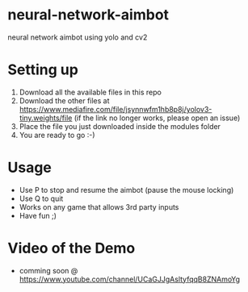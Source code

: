 # neural-network-aimbot
neural network aimbot using yolo and cv2

# Setting up
1) Download all the available files in this repo
2) Download the other files at https://www.mediafire.com/file/jsynnwfm1hb8p8j/yolov3-tiny.weights/file
(if the link no longer works, please open an issue)
3) Place the file you just downloaded inside the modules folder
4) You are ready to go :-)

# Usage
- Use P to stop and resume the aimbot (pause the mouse locking)
- Use Q to quit
- Works on any game that allows 3rd party inputs
- Have fun ;)

# Video of the Demo
- comming soon @ https://www.youtube.com/channel/UCaGJJgAsltyfqqB8ZNAmoYg
